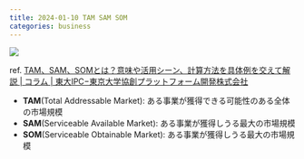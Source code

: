 ```yaml
---
title: 2024-01-10 TAM SAM SOM
categories: business
---
```


![](https://www.utokyo-ipc.co.jp/wp/wp-content/uploads/2022/06/930f93bd61b23298acd764a818db250e.png)

ref. [TAM、SAM、SOMとは？意味や活用シーン、計算方法を具体例を交えて解説 | コラム | 東大IPC−東京大学協創プラットフォーム開発株式会社](https://www.utokyo-ipc.co.jp/column/tam-market-size/)

- **TAM**(Total Addressable Market): ある事業が獲得できる可能性のある全体の市場規模
- **SAM**(Serviceable Available Market): ある事業が獲得しうる最大の市場規模
- **SOM**(Serviceable Obtainable Market): ある事業が獲得しうる最大の市場規模
